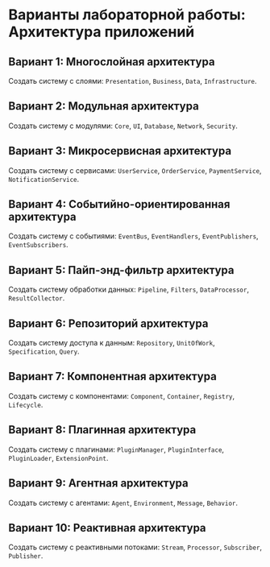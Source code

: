 # Варианты лабораторной работы: Архитектура приложений

## Вариант 1: Многослойная архитектура
Создать систему с слоями: `Presentation`, `Business`, `Data`, `Infrastructure`.

## Вариант 2: Модульная архитектура
Создать систему с модулями: `Core`, `UI`, `Database`, `Network`, `Security`.

## Вариант 3: Микросервисная архитектура
Создать систему с сервисами: `UserService`, `OrderService`, `PaymentService`, `NotificationService`.

## Вариант 4: Событийно-ориентированная архитектура
Создать систему с событиями: `EventBus`, `EventHandlers`, `EventPublishers`, `EventSubscribers`.

## Вариант 5: Пайп-энд-фильтр архитектура
Создать систему обработки данных: `Pipeline`, `Filters`, `DataProcessor`, `ResultCollector`.

## Вариант 6: Репозиторий архитектура
Создать систему доступа к данным: `Repository`, `UnitOfWork`, `Specification`, `Query`.

## Вариант 7: Компонентная архитектура
Создать систему с компонентами: `Component`, `Container`, `Registry`, `Lifecycle`.

## Вариант 8: Плагинная архитектура
Создать систему с плагинами: `PluginManager`, `PluginInterface`, `PluginLoader`, `ExtensionPoint`.

## Вариант 9: Агентная архитектура
Создать систему с агентами: `Agent`, `Environment`, `Message`, `Behavior`.

## Вариант 10: Реактивная архитектура
Создать систему с реактивными потоками: `Stream`, `Processor`, `Subscriber`, `Publisher`.
